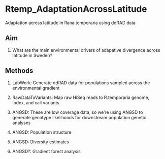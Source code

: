 # Rtemp_AdaptationAcrossLatitude
Adaptation across latitude in Rana temporaria using ddRAD data


## Aim

1) What are the main environmental drivers of adapative divergence across latitude in Sweden? 


## Methods

1) LabWork: Generate ddRAD data for populations sampled across the environmental gradient

2) RawDataToVariants: Map raw HiSeq reads to R.temporaria genome, index, and call variants. 

3) ANGSD: These are low coverage data, so we're using ANGSD to generate genotype likelihoods for downstream population genetic analyses

4) ANGSD: Population structure

5) ANGSD: Diversity estimates

6) ANGSD?: Gradient forest analysis


